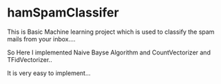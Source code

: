 # hamSpamClassifer
This is Basic Machine learning project which is used to classify the spam mails from your inbox....

So Here I implemented Naive Bayse Algorithm and CountVectorizer and TFidVectorizer..

It is very easy to implement...
